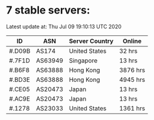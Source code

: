 # 7 stable servers:

Latest update at: Thu Jul 09 19:10:13 UTC 2020

| ID | ASN | Server Country | Online |
| -- | --- | -------------- | ------ |
| #.D09B | AS174 | United States | 32 hrs |
| #.7F1D | AS63949 | Singapore | 13 hrs |
| #.B6F8 | AS63888 | Hong Kong | 3876 hrs |
| #.BD3E | AS63888 | Hong Kong | 4945 hrs |
| #.CE05 | AS20473 | Japan | 13 hrs |
| #.AC9E | AS20473 | Japan | 13 hrs |
| #.1278 | AS23033 | United States | 1361 hrs |

